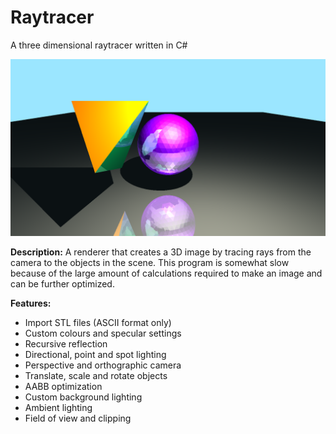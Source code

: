 # Raytracer
A three dimensional raytracer written in C#

<img src="examples/reflection.png" alt="image">

**Description:**
A renderer that creates a 3D image by tracing rays from the camera to the objects in the scene. This program is somewhat slow because of the large amount of calculations required to make an image and can be further optimized.

**Features:**
* Import STL files (ASCII format only)
* Custom colours and specular settings
* Recursive reflection
* Directional, point and spot lighting
* Perspective and orthographic camera
* Translate, scale and rotate objects
* AABB optimization
* Custom background lighting
* Ambient lighting
* Field of view and clipping